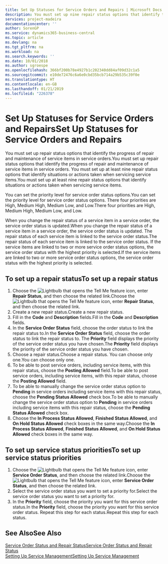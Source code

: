 ```yaml
---
title: Set Up Statuses for Service Orders and Repairs | Microsoft Docs
description: You must set up nine repair status options that identify the progress of repair and maintenance of service items in service orders.
services: project-madeira
documentationcenter: ''
author: SorenGP
ms.service: dynamics365-business-central
ms.topic: article
ms.devlang: na
ms.tgt_pltfrm: na
ms.workload: na
ms.search.keywords: ''
ms.date: 10/01/2018
ms.author: sgroespe
ms.openlocfilehash: 366bf200b78e4927b1c202340dd84af09d32c1a5
ms.sourcegitcommit: e10de72476c6a6e0cbd35bcb714a29b535c39f0e
ms.translationtype: HT
ms.contentlocale: en-GB
ms.lasthandoff: 01/21/2019
ms.locfileid: "226378"
---
```

# <a name="set-up-statuses-for-service-orders-and-repairs"></a><span data-ttu-id="7f50e-103">Set Up Statuses for Service Orders and Repairs</span><span class="sxs-lookup"><span data-stu-id="7f50e-103">Set Up Statuses for Service Orders and Repairs</span></span>
<span data-ttu-id="7f50e-104">You must set up repair status options that identify the progress of repair and maintenance of service items in service orders.</span><span class="sxs-lookup"><span data-stu-id="7f50e-104">You must set up repair status options that identify the progress of repair and maintenance of service items in service orders.</span></span> <span data-ttu-id="7f50e-105">You must set up at least nine repair status options that identify situations or actions taken when servicing service items.</span><span class="sxs-lookup"><span data-stu-id="7f50e-105">You must set up at least nine repair status options that identify situations or actions taken when servicing service items.</span></span>  

<span data-ttu-id="7f50e-106">You can set the priority level for service order status options.</span><span class="sxs-lookup"><span data-stu-id="7f50e-106">You can set the priority level for service order status options.</span></span> <span data-ttu-id="7f50e-107">There four priorities are High, Medium High, Medium Low, and Low.</span><span class="sxs-lookup"><span data-stu-id="7f50e-107">There four priorities are High, Medium High, Medium Low, and Low.</span></span>  

<span data-ttu-id="7f50e-108">When you change the repair status of a service item in a service order, the service order status is updated.</span><span class="sxs-lookup"><span data-stu-id="7f50e-108">When you change the repair status of a service item in a service order, the service order status is updated.</span></span> <span data-ttu-id="7f50e-109">The repair status of each service item is linked to the service order status.</span><span class="sxs-lookup"><span data-stu-id="7f50e-109">The repair status of each service item is linked to the service order status.</span></span> <span data-ttu-id="7f50e-110">If the service items are linked to two or more service order status options, the service order status with the highest priority is selected.</span><span class="sxs-lookup"><span data-stu-id="7f50e-110">If the service items are linked to two or more service order status options, the service order status with the highest priority is selected.</span></span>  

## <a name="to-set-up-a-repair-status"></a><span data-ttu-id="7f50e-111">To set up a repair status</span><span class="sxs-lookup"><span data-stu-id="7f50e-111">To set up a repair status</span></span>  
1. <span data-ttu-id="7f50e-112">Choose the ![Lightbulb that opens the Tell Me feature](media/ui-search/search_small.png "Tell me what you want to do") icon, enter **Repair Status**, and then choose the related link.</span><span class="sxs-lookup"><span data-stu-id="7f50e-112">Choose the ![Lightbulb that opens the Tell Me feature](media/ui-search/search_small.png "Tell me what you want to do") icon, enter **Repair Status**, and then choose the related link.</span></span>
2. <span data-ttu-id="7f50e-113">Create a new repair status.</span><span class="sxs-lookup"><span data-stu-id="7f50e-113">Create a new repair status.</span></span>  
3. <span data-ttu-id="7f50e-114">Fill in the **Code** and **Description** fields.</span><span class="sxs-lookup"><span data-stu-id="7f50e-114">Fill in the **Code** and **Description** fields.</span></span>  
4. <span data-ttu-id="7f50e-115">In the **Service Order Status** field, choose the order status to link the repair status to.</span><span class="sxs-lookup"><span data-stu-id="7f50e-115">In the **Service Order Status** field, choose the order status to link the repair status to.</span></span> <span data-ttu-id="7f50e-116">The **Priority** field displays the priority of the service order status you have chosen.</span><span class="sxs-lookup"><span data-stu-id="7f50e-116">The **Priority** field displays the priority of the service order status you have chosen.</span></span>  
5. <span data-ttu-id="7f50e-117">Choose a repair status.</span><span class="sxs-lookup"><span data-stu-id="7f50e-117">Choose a repair status.</span></span> <span data-ttu-id="7f50e-118">You can choose only one.</span><span class="sxs-lookup"><span data-stu-id="7f50e-118">You can choose only one.</span></span>  
6. <span data-ttu-id="7f50e-119">To be able to post service orders, including service items, with this repair status, choose the **Posting Allowed** field.</span><span class="sxs-lookup"><span data-stu-id="7f50e-119">To be able to post service orders, including service items, with this repair status, choose the **Posting Allowed** field.</span></span>  
7. <span data-ttu-id="7f50e-120">To be able to manually change the service order status option to **Pending** in service orders including service items with this repair status, choose the **Pending Status Allowed** check box.</span><span class="sxs-lookup"><span data-stu-id="7f50e-120">To be able to manually change the service order status option to **Pending** in service orders including service items with this repair status, choose the **Pending Status Allowed** check box.</span></span>  
8. <span data-ttu-id="7f50e-121">Choose the **In Process Status Allowed**, **Finished Status Allowed**, and **On Hold Status Allowed** check boxes in the same way.</span><span class="sxs-lookup"><span data-stu-id="7f50e-121">Choose the **In Process Status Allowed**, **Finished Status Allowed**, and **On Hold Status Allowed** check boxes in the same way.</span></span>
  
## <a name="to-set-up-service-status-priorities"></a><span data-ttu-id="7f50e-122">To set up service status priorities</span><span class="sxs-lookup"><span data-stu-id="7f50e-122">To set up service status priorities</span></span>  
1. <span data-ttu-id="7f50e-123">Choose the ![Lightbulb that opens the Tell Me feature](media/ui-search/search_small.png "Tell me what you want to do") icon, enter **Service Order Status**, and then choose the related link.</span><span class="sxs-lookup"><span data-stu-id="7f50e-123">Choose the ![Lightbulb that opens the Tell Me feature](media/ui-search/search_small.png "Tell me what you want to do") icon, enter **Service Order Status**, and then choose the related link.</span></span>  
2. <span data-ttu-id="7f50e-124">Select the service order status you want to set a priority for.</span><span class="sxs-lookup"><span data-stu-id="7f50e-124">Select the service order status you want to set a priority for.</span></span>  
3. <span data-ttu-id="7f50e-125">In the **Priority** field, choose the priority you want for this service order status.</span><span class="sxs-lookup"><span data-stu-id="7f50e-125">In the **Priority** field, choose the priority you want for this service order status.</span></span> <span data-ttu-id="7f50e-126">Repeat this step for each status.</span><span class="sxs-lookup"><span data-stu-id="7f50e-126">Repeat this step for each status.</span></span>  

## <a name="see-also"></a><span data-ttu-id="7f50e-127">See Also</span><span class="sxs-lookup"><span data-stu-id="7f50e-127">See Also</span></span>  
[<span data-ttu-id="7f50e-128">Service Order Status and Repair Status</span><span class="sxs-lookup"><span data-stu-id="7f50e-128">Service Order Status and Repair Status</span></span>](service-service-order-status-and-repair-status.md)  
[<span data-ttu-id="7f50e-129">Setting Up Service Management</span><span class="sxs-lookup"><span data-stu-id="7f50e-129">Setting Up Service Management</span></span>](service-setup-service.md)  
